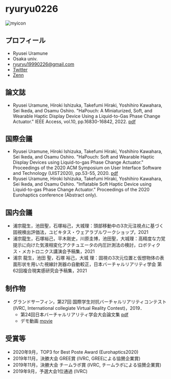 # ryuryu0226

![myicon](https://pbs.twimg.com/profile_images/1142098706176466944/NTaaVEEK.jpg_bigger)

## プロフィール
* Ryusei Uramune
* Osaka univ.
* ryuryu19990226@gmail.com
* [Twitter](https://twitter.com/ryuryu19990226)
* [Zenn](https://zenn.dev/ryuryu)
<!-- * [GitHub](https://github.com/ryuryu0226) -->

## 論文誌
* Ryusei Uramune, Hiroki Ishizuka, Takefumi Hiraki, Yoshihiro Kawahara, Sei Ikeda, and Osamu Oshiro. "HaPouch: A Miniaturized, Soft, and Wearable Haptic Display Device Using a Liquid-to-Gas Phase Change Actuator." IEEE Access, vol.10, pp.16830-16842, 2022. [pdf](https://ieeexplore.ieee.org/document/9674885)

## 国際会議
* Ryusei Uramune, Hiroki Ishizuka, Takefumi Hiraki, Yoshihiro Kawahara, Sei Ikeda, and Osamu Oshiro. "HaPouch: Soft and Wearable Haptic Display Devices using Liquid-to-gas Phase Change Actuator." Proceedings of the 2020 ACM Symposium on User Interface Software and Technology (UIST2020), pp.53-55, 2020. [pdf](https://dl.acm.org/doi/10.1145/3379350.3416183)
* Ryusei Uramune, Hiroki Ishizuka, Takefumi Hiraki, Yoshihiro Kawahara, Sei Ikeda, and Osamu Oshiro. "Inflatable Soft Haptic Device using Liquid-to-gas Phase Change Actuator." Proceedings of the 2020 Eurohaptics conference (Abstract only).

## 国内会議
* 浦宗龍生，池田聖，石塚裕己，大城理：頭部移動中の3次元注視点に基づく固視検出評価法，ユビキタス・ウェアラブルワークショップ，2021
* 浦宗龍生，石塚裕己，平木剛史，川原圭博，池田聖，大城理：高精度な力覚提示に向けた気液相変化アクチュエータの内圧計測法の検討，ロボティクス・メカトロニクス講演会予稿集，2021
* 浦宗 龍生，池田 聖，石塚 裕己，大城 理：固視の3次元位置と仮想物体の表面形状を用いた視線計測器の自動較正，日本バーチャルリアリティ学会 第62回複合現実感研究会予稿集，2021

## 制作物
* グランドサーフィン，第27回 国際学生対抗バーチャルリアリティコンテスト (IVRC, International collegiate Virtual Reality Contest)，2019．
  * 第24回日本バーチャルリアリティ学会大会論文集 [pdf](http://conference.vrsj.org/ac2019/program/common/doc/pdf/6B-10.pdf)
  * デモ動画 [movie](https://www.youtube.com/watch?v=KmB_KYzaF6Q)

## 受賞等
* 2020年9月，TOP3 for Best Poste Award (Eurohaptics2020)
* 2019年11月，決勝大会 GREE賞 (IVRC, GREEによる協賛企業賞)
* 2019年11月，決勝大会 チームラボ賞 (IVRC, チームラボによる協賛企業賞)
* 2019年9月，予選大会1位通過 (IVRC)
